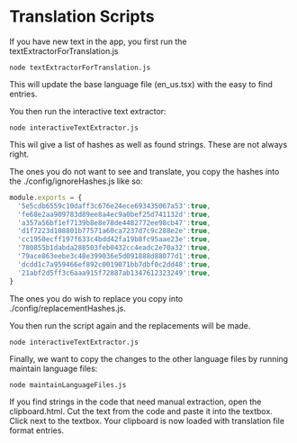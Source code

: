 # Translation Scripts

If you have new text in the app, you first run the textExtractorForTranslation.js

```$xslt
node textExtractorForTranslation.js
```

This will update the base language file (en_us.tsx) with the easy to find entries.

You then run the interactive text extractor:

```$xslt
node interactiveTextExtractor.js
```

This wil give a list of hashes as well as found strings. These are not always right.

The ones you do not want to see and translate, you copy the hashes into the ./config/ignoreHashes.js like so:

```js
module.exports = {
  '5e5cdb6559c10daff3c676e24ece693435067a53':true,
  'fe68e2aa909783d89ee8a4ec9a0bef25d741132d':true,
  'a357a56bf1ef7139b8e8e78de4482772ee98cb47':true,
  'd1f7223d108801b77571a60ca7237d7c9c288e2e':true,
  'cc1950ecff197f633c4bdd42fa19b8fc95aae23e':true,
  '780855b1dabda288503feb0432cc4eadc2e70a32':true,
  '79ace863eebe3c48e399036e5d091888d88077d1':true,
  'dcdd1c7a959466ef892c0019071bb7dbf0c2dd48':true,
  '21abf2d5ff3c6aaa915f72887ab1347612323249':true,
}
```

The ones you do wish to replace you copy into ./config/replacementHashes.js.

You then run the script again and the replacements will be made.

```$xslt
node interactiveTextExtractor.js
```

Finally, we want to copy the changes to the other language files by running maintain language files:

```$xslt
node maintainLanguageFiles.js
```


If you find strings in the code that need manual extraction, open the clipboard.html.
Cut the text from the code and paste it into the textbox. Click next to the textbox. Your clipboard is now loaded
with translation file format entries.